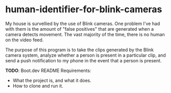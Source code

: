 # human-identifier-for-blink-cameras

My house is survellied by the use of Blink cameras. One problem I've had with them is the amount of "false positives" that are generated when a camera detects movement. The vast majority of the time, 
there is no human on the video feed. 

The purpose of this program is to take the clips generated by the Blink camera system, analyze whether a person is present in a particular clip, and send a push notification to my phone in the event that 
a person is present. 

**TODO**: Boot.dev README Requirements:
- What the project is, and what it does.
- How to clone and run it.
